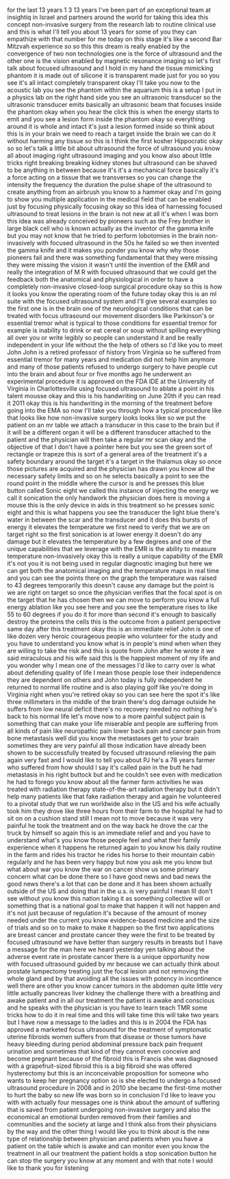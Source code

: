 
for the last 13 years
1 3 13 years I&#39;ve been part of an
exceptional team at insightiq in Israel
and partners around the world for taking
this idea this concept non-invasive
surgery from the research lab to routine
clinical use and this is what I&#39;ll tell
you about 13 years for some of you they
can empathize with that number for me
today on this stage it&#39;s like a second
Bar Mitzvah experience so so this this
dream is really enabled by the
convergence of two non technologies one
is the force of ultrasound and the other
one is the vision enabled by magnetic
resonance imaging so let&#39;s first talk
about focused ultrasound and I hold in
my hand the tissue mimicking phantom it
is made out of silicone it is
transparent made just for you so you see
it&#39;s all intact completely transparent
okay I&#39;ll take you now to the acoustic
lab you see the phantom within the
aquarium this is a setup I put in a
physics lab on the right hand side you
see an ultrasonic transducer so the
ultrasonic transducer emits basically an
ultrasonic beam that focuses inside the
phantom okay when you hear the click
this is when the energy starts to emit
and you see a lesion form inside the
phantom okay so everything around it is
whole and intact it&#39;s just a lesion
formed inside so think about this is in
your brain we need to reach a target
inside the brain we can do it without
harming any tissue so this is I think
the first kosher Hippocratic
okay so so let&#39;s talk a little bit about
ultrasound the force of ultrasound you
know all about imaging right ultrasound
imaging and you know also about little
tricks right breaking breaking kidney
stones but ultrasound can be shaved to
be anything in between because it&#39;s it&#39;s
a mechanical force basically it&#39;s a
force acting on a tissue that we
transverses so you can change the
intensity the frequency the duration the
pulse shape of the ultrasound to create
anything from an airbrush you know to a
hammer okay and I&#39;m going to show you
multiple application in the medical
field that can be enabled just by
focusing physically focusing okay so
this idea of harnessing focused
ultrasound to treat lesions in the brain
is not new at all it&#39;s when I was born
this idea was already conceived by
pioneers such as the Frey brother in
large black cell who is known actually
as the inventor of the gamma knife but
you may not know that he tried to
perform lobotomies in the brain
non-invasively with focused ultrasound
in the 50s he failed
so we then invented the gamma knife and
it makes you ponder you know why why
those pioneers fail and there was
something fundamental that they were
missing they were missing the vision it
wasn&#39;t until the invention of the EMR
and really the integration of M R with
focused ultrasound that we could get the
feedback both the anatomical and
physiological in order to have a
completely non-invasive closed-loop
surgical procedure okay so this is how
it looks you know the operating room of
the future today okay this is an ml
suite with the focused ultrasound system
and I&#39;ll give several examples so the
first one is in the brain one of the
neurological conditions that can be
treated with focus ultrasound
our movement disorders like Parkinson&#39;s
or essential tremor what is typical to
those conditions for essential tremor
for example is inability to drink or eat
cereal or soup without spilling
everything all over you or write legibly
so people can understand it and be
really independent in your life without
the the help of others so I&#39;d like you
to meet John John is a retired professor
of history from Virginia so he suffered
from essential tremor for many years and
medication did not help him anymore and
many of those patients refused to
undergo surgery to have people cut into
the brain and about four or five months
ago he underwent an experimental
procedure it is approved on the FDA IDE
at the University of Virginia in
Charlottesville using focused ultrasound
to ablate a point in his talent mousse
okay and this is his handwriting on June
20th if you can read it
2011 okay this is his handwriting in the
morning of the treatment before going
into the EMA so now I&#39;ll take you
through how a typical procedure like
that looks like how non-invasive surgery
looks looks like so we put the patient
on an mr table we attach a transducer in
this case to the brain but if it will be
a different organ it will be a different
transducer attached to the patient and
the physician will then take a regular
mr scan okay and the objective of that I
don&#39;t have a pointer here but you see
the green sort of rectangle or trapeze
this is sort of a general area of the
treatment it&#39;s a safety boundary around
the target it&#39;s a target in the thalamus
okay so once those pictures are acquired
and the physician has drawn you know all
the necessary
safety limits and so on he selects
basically a point to see the round point
in the middle where the cursor is and he
presses this blue button called Sonic
eight we called this instance of
injecting the energy we call it
sonication the only handwork the
physician does here is moving a mouse
this is the only device in aids in this
treatment so he presses sonic eight and
this is what happens you see the
transducer the light blue there&#39;s water
in between the scar and the transducer
and it does this bursts of energy
it elevates the temperature we first
need to verify that we are on target
right so the first sonication is at
lower energy it doesn&#39;t do any damage
but it elevates the temperature by a few
degrees and one of the unique
capabilities that we leverage with the
EMR is the ability to measure
temperature non-invasively okay this is
really a unique capability of the EMR
it&#39;s not you it is not being used in
regular diagnostic imaging but here we
can get both the anatomical imaging and
the temperature maps in real time and
you can see the points there on the
graph the temperature was raised to 43
degrees temporarily this doesn&#39;t cause
any damage but the point is we are right
on target
so once the physician verifies that the
focal spot is on the target that he has
chosen then we can move to perform you
know a full energy ablation like you see
here and you see the temperature rises
to like 55 to 60 degrees if you do it
for more than second it&#39;s enough to
basically destroy the proteins the cells
this is the outcome from a patient
perspective same day after this
treatment okay
this is an immediate relief
John is one of like dozen very heroic
courageous people who volunteer for the
study and you have to understand you
know what is in people&#39;s mind when when
they are willing to take the risk and
this is quote from John after he wrote
it we said miraculous and his wife said
this is the happiest moment of my life
and you wonder why I mean one of the
messages I&#39;d like to carry over is what
about defending quality of life I mean
those people lose their independence
they are dependent on others and John
today is fully independent
he returned to normal life routine and
is also playing golf like you&#39;re doing
in Virginia right when you&#39;re retired
okay so you can see here the spot it&#39;s
like three millimeters in the middle of
the brain there&#39;s dog damage outside he
suffers from low neural deficit there&#39;s
no recovery needed no nothing he&#39;s back
to his normal life let&#39;s move now to a
more painful subject pain is something
that can make your life miserable and
people are suffering from all kinds of
pain like neuropathic pain lower back
pain and cancer pain from bone
metastasis well did you know the
metastases get to your brain sometimes
they are very painful
all those indication have already been
shown to be successfully treated by
focused ultrasound relieving the pain
again very fast and I would like to tell
you about PJ he&#39;s a 78 years farmer who
suffered from how should I say it&#39;s
called pain in the butt he had
metastasis in his right buttock but and
he couldn&#39;t see even with medication he
had to forego you know about all the
farmer farm activities
he was treated with radiation therapy
state-of-the-art radiation therapy but
it didn&#39;t help many patients like that
fake radiation therapy and again he
volunteered to a pivotal study that we
run worldwide also in the US and his
wife actually took him they drove like
three hours from their farm to the
hospital he had to sit on on a cushion
stand still
I mean not to move because it was very
painful he took the treatment and on the
way back he drove the car the truck by
himself so again this is an immediate
relief and and you have to understand
what&#39;s you know those people feel and
what their family experience when it
happens he returned again to you know
his daily routine in the farm and rides
his tractor he rides his horse to their
mountain cabin regularly and he has been
very happy but now you ask me you know
but what about war you know the war on
cancer show us some primary concern what
can be done there so I have good news
and bad news the good news there&#39;s a lot
that can be done and it has been shown
actually outside of the US and doing
that in the u.s. is very painful I mean
III don&#39;t see without you know this
nation taking it as something collective
will or something that is a national
goal to make that happen
it will not happen and it&#39;s not just
because of regulation it&#39;s because of
the amount of money needed under the
current you know evidence-based medicine
and the size of trials and so on to make
to make it happen so the first two
applications are breast cancer and
prostate cancer they were the first to
be treated by focused ultrasound
we have better than surgery results in
breasts but I have a message for the man
here we heard yesterday yen talking
about the adverse event rate in prostate
cancer there is a unique opportunity now
with focused ultrasound guided by mr
because we can actually think about
prostate lumpectomy treating just the
focal lesion and not removing the whole
gland and by that avoiding all the
issues with potency in incontinence
well there are other you know cancer
tumors in the abdomen quite little very
little actually pancreas liver kidney
the challenge there with a breathing and
awake patient and in all our treatment
the patient is awake and conscious and
he speaks with the physician is you have
to learn teach TMR some tricks how to do
it in real time and this will take time
this will take two years but I have now
a message to the ladies and this is in
2004 the FDA has approved a marketed
focus ultrasound for the treatment of
symptomatic uterine fibroids women
suffers from that disease or those
tumors have heavy bleeding during period
abdominal pressure back pain frequent
urination and sometimes that kind of
they cannot even conceive and become
pregnant because of the fibroid this is
Francis she was diagnosed with a
grapefruit-sized fibroid this is a big
fibroid she was offered hysterectomy but
this is an inconceivable proposition for
someone who wants to keep her pregnancy
option so is she elected to undergo a
focused ultrasound procedure in 2008 and
in 2010 she became the first-time mother
to hurt the baby
so new life was born
so in conclusion I&#39;d like to leave you
with with actually four messages one is
think about the amount of suffering that
is saved from patient undergoing
non-invasive surgery and also the
economical an emotional burden removed
from their families and communities and
the society at large and I think also
from their physicians by the way and the
other thing I would like you to think
about is the new type of relationship
between physician and patients when you
have a patient on the table which is
awake and can monitor even you know the
treatment in all our treatment the
patient holds a stop sonication button
he can stop the surgery you know at any
moment and with that note I would like
to thank you for listening
